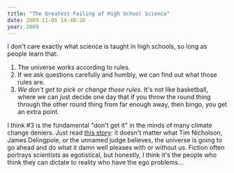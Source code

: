 ```yaml
---
title: "The Greatest Failing of High School Science"
date: 2009-11-05 14:40:26
year: 2009
---
```

I don't care exactly what science is taught in high schools, so long as people learn that:
<ol>
	<li>The universe works according to rules.</li>
	<li>If we ask questions carefully and humbly, we can find out what those rules are.</li>
	<li><em>We don't get to pick or change those rules</em>. It's not like basketball, where we can just decide one day that if you throw the round thing through the other round thing from far enough away, then bingo, you get an extra point.</li>
</ol>
I think #3 is the fundamental "don't get it" in the minds of many climate change deniers. Just read <a href="http://blogs.nature.com/news/thegreatbeyond/2009/11/global_warming_views_are_philo.html">this story</a>: it doesn't matter what Tim Nicholson, James Delingpole, or the unnamed judge believes, the universe is going to go ahead and do what it damn well pleases with or without us. Fiction often portrays scientists as egotistical, but honestly, I think it's the people who think they can dictate to reality who have the ego problems...
